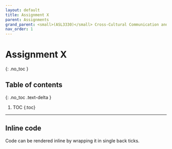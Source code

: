 ```yaml
---
layout: default
title: Assignment X
parent: Assignments
grand_parent: <small>(ASL3330)</small> Cross-Cultural Communication and Interpreting
nav_order: 1
---
```


# Assignment X
{: .no_toc }

## Table of contents
{: .no_toc .text-delta }

1. TOC
{:toc}

---

## Inline code

Code can be rendered inline by wrapping it in single back ticks.
